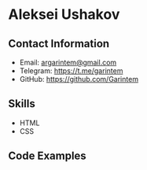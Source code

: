 # Aleksei Ushakov
## Contact Information
+ Email: argarintem@gmail.com
+ Telegram: https://t.me/garintem
+ GitHub: https://github.com/Garintem
## Skills
+ HTML
+ CSS
## Code Examples
